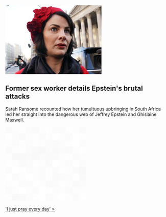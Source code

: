 
![Former sex worker details Epstein's brutal attacks](./20211207235958.png)
## Former sex worker details Epstein's brutal attacks

Sarah Ransome recounted how her tumultuous upbringing in South Africa led her straight into the dangerous web of Jeffrey Epstein and Ghislaine Maxwell.

![pic](../square_bg.png)

['I just pray every day' »](https://www.yahoo.com/lifestyle/jeffrey-epstein-survivor-sarah-ransome-details-being-groomed-by-ghislaine-maxwell-once-youre-in-you-cant-get-out-170021449.html)
